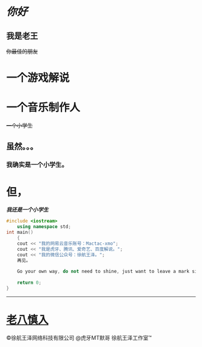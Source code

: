 # ***你好***
## 我是老王
~~你最佳的朋友~~
# 一个游戏解说
# 一个音乐制作人
~~一个小学生~~
## 虽然。。。
### 我确实是一个小学生。
# 但，
***我还是一个小学生***

```cpp
#include <iostream>
	using namespace std;
int main()
	{
	cout << "我的网易云音乐账号：Mactac-xmo";
	cout << "我是虎牙、腾讯、爱奇艺、百度解说。";
	cout << "我的微信公众号：徐航王泽。";
	再见。
	
	Go your own way, do not need to shine, just want to leave a mark silently.
	
	return 0;
}
```

------------
# [老八慎入](http://wangmou.ga/1.html "主页")
&copy;徐航王泽网络科技有限公司
&#64;虎牙MT默哥
徐航王泽工作室&trade;
